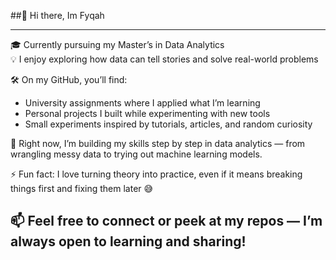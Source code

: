 ##👋 Hi there, Im Fyqah

--- 
🎓 Currently pursuing my Master’s in Data Analytics  
💡 I enjoy exploring how data can tell stories and solve real-world problems  

🛠️ On my GitHub, you’ll find:
- University assignments where I applied what I’m learning
- Personal projects I built while experimenting with new tools  
- Small experiments inspired by tutorials, articles, and random curiosity

🌱 Right now, I’m building my skills step by step in data analytics — from wrangling messy data to trying out machine learning models.  

⚡ Fun fact: I love turning theory into practice, even if it means breaking things first and fixing them later 😅

📫 Feel free to connect or peek at my repos — I’m always open to learning and sharing!
--
